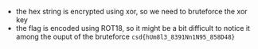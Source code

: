 - the hex string is encrypted using xor, so we need to bruteforce the xor key
- the flag is encoded using ROT18, so it might be a bit difficult to notice it among the ouput of the bruteforce
`csd{hUm8l3_8391Nn1N95_858D48}`
